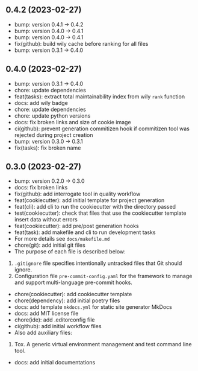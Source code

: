 ## 0.4.2 (2023-02-27)


- bump: version 0.4.1 → 0.4.2
- bump: version 0.4.0 → 0.4.1
- bump: version 0.4.0 → 0.4.1
- fix(github): build wily cache before ranking for all files
- bump: version 0.3.1 → 0.4.0

## 0.4.0 (2023-02-27)


- bump: version 0.3.1 → 0.4.0
- chore: update dependencies
- feat(tasks): extract total maintainability index from wily `rank` function
- docs: add wily badge
- chore: update dependencies
- chore: update python versions
- docs: fix broken links and size of cookie image
- ci(github): prevent generation commitizen hook if commitizen tool was rejected during project creation
- bump: version 0.3.0 → 0.3.1
- fix(tasks): fix broken name

## 0.3.0 (2023-02-27)


- bump: version 0.2.0 → 0.3.0
- docs: fix broken links
- fix(github): add interrogate tool in quality workflow
- feat(cookiecutter): add initial template for project generation
- feat(cli): add cli to run the cookiecutter with the directory passed
- test(cookiecutter): check that files that use the cookiecutter template insert data without errors
- feat(cookiecutter): add pre/post generation hooks
- feat(task): add makefile and cli to run development tasks
- For more details see `docs/makefile.md`
- chore(git): add initial git files
- The purpose of each file is described below:
1. `.gitignore` file specifies intentionally untracked files that Git should ignore.
2. Configuration file `pre-commit-config.yaml` for the framework to manage and support multi-language pre-commit hooks.
- chore(cookiecutter): add cookiecutter template
- chore(dependency): add initial poetry files
- docs: add template `mkdocs.yml` for static site generator MkDocs
- docs: add MIT license file
- chore(ide): add .editorconfig file
- ci(github): add initial workflow files
- Also add auxiliary files:
1. Tox. A generic virtual environment management and test command line tool.
- docs: add initial documentations
